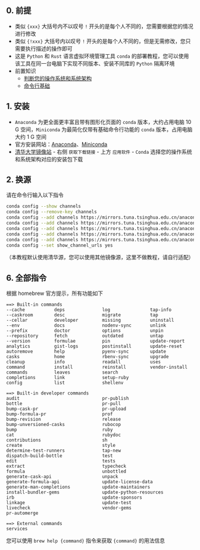 ## 0. 前提  
- 类似 `{xxx}` 大括号内不以叹号 `!` 开头的是每个人不同的，您需要根据您的情况进行修改  
- 类似 `{!xxx}` 大括号内以叹号 `!` 开头的是每个人不同的，但是无需修改，您只需要执行描述的操作即可  
- 这是 `Python` 和 `Rust` 语言虚拟环境管理工具 `conda` 的部署教程，您可以使用该工具在同一台电脑下实现不同版本、安装不同库的 `Python` 隔离环境
- 前置知识  
    - [判断您的操作系统和系统架构](判断您的操作系统和系统架构.md)  
    - [命令行基础](命令行基础.md)  

## 1. 安装
- `Anaconda` 为更全面更丰富且带有图形化页面的 `conda` 版本，大约占用电脑 10 G 空间，`Miniconda` 为最简化仅带有基础命令行功能的 `conda` 版本，占用电脑大约 1 G 空间
- 官方安装网站：[Anaconda](https://www.anaconda.com/download/success)、[Miniconda](https://docs.anaconda.com/free/miniconda/index.html)
- [清华大学镜像站](https://mirrors.tuna.tsinghua.edu.cn/) - 右侧 `获取下载链接` - 上方 `应用软件` - `Conda` 选择您的操作系统和系统架构对应的安装包下载

## 2. 换源
请在命令行输入以下指令  
```bash
conda config --show channels
conda config --remove-key channels
conda config --add channels https://mirrors.tuna.tsinghua.edu.cn/anaconda/pkgs/main
conda config --add channels https://mirrors.tuna.tsinghua.edu.cn/anaconda/pkgs/free
conda config --add channels https://mirrors.tuna.tsinghua.edu.cn/anaconda/pkgs/r
conda config --add channels https://mirrors.tuna.tsinghua.edu.cn/anaconda/pkgs/pro
conda config --add channels https://mirrors.tuna.tsinghua.edu.cn/anaconda/pkgs/msys2
conda config --set show_channel_urls yes
```
（本教程默认使用清华源，您可以使用其他镜像源，这里不做教程，请自行适配）  

## 6. 全部指令  
根据 homebrew 官方提示，所有功能如下  
```
==> Built-in commands
--cache           deps              log               tap-info
--caskroom        desc              migrate           tap
--cellar          developer         missing           uninstall
--env             docs              nodenv-sync       unlink
--prefix          doctor            options           unpin
--repository      fetch             outdated          untap
--version         formulae          pin               update-report
analytics         gist-logs         postinstall       update-reset
autoremove        help              pyenv-sync        update
casks             home              rbenv-sync        upgrade
cleanup           info              readall           uses
command           install           reinstall         vendor-install
commands          leaves            search
completions       link              setup-ruby
config            list              shellenv

==> Built-in developer commands
audit                               pr-publish
bottle                              pr-pull
bump-cask-pr                        pr-upload
bump-formula-pr                     prof
bump-revision                       release
bump-unversioned-casks              rubocop
bump                                ruby
cat                                 rubydoc
contributions                       sh
create                              style
determine-test-runners              tap-new
dispatch-build-bottle               test
edit                                tests
extract                             typecheck
formula                             unbottled
generate-cask-api                   unpack
generate-formula-api                update-license-data
generate-man-completions            update-maintainers
install-bundler-gems                update-python-resources
irb                                 update-sponsors
linkage                             update-test
livecheck                           vendor-gems
pr-automerge

==> External commands
services
```
您可以使用 `brew help {command}` 指令来获取 `{command}` 的用法信息  